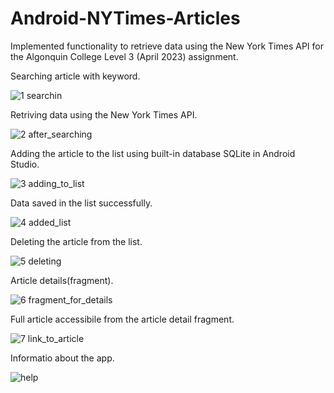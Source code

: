 # Android-NYTimes-Articles
Implemented functionality to retrieve data using the New York Times API for the Algonquin College Level 3 (April 2023) assignment.


Searching article with keyword.

![1 searchin](https://github.com/suyeounlee/Android-NYTimes-Articles/assets/102848080/f69265c5-2cbb-4531-859c-9b2e2cf4356d)


Retriving data using the New York Times API.

![2 after_searching](https://github.com/suyeounlee/Android-NYTimes-Articles/assets/102848080/aa78cec7-a1d7-45cb-ba56-b7b6ca8057aa)


Adding the article to the list using built-in database SQLite in Android Studio.

![3  adding_to_list](https://github.com/suyeounlee/Android-NYTimes-Articles/assets/102848080/74cf6a7d-b55f-48e0-9c57-c7413e598de3)


Data saved in the list successfully.

![4  added_list](https://github.com/suyeounlee/Android-NYTimes-Articles/assets/102848080/6a8d3203-d94b-45dd-98bd-11823136d1d0)


Deleting the article from the list.

![5  deleting](https://github.com/suyeounlee/Android-NYTimes-Articles/assets/102848080/32d7f862-fd63-4fd5-b44a-582dabf817b2)


Article details(fragment).

![6  fragment_for_details](https://github.com/suyeounlee/Android-NYTimes-Articles/assets/102848080/2987ae2a-a152-4640-90f4-e3ab4500541f)


Full article accessibile from the article detail fragment.

![7  link_to_article](https://github.com/suyeounlee/Android-NYTimes-Articles/assets/102848080/f9eb3972-e502-4892-8de4-05d799786e83)


Informatio about the app.

![help](https://github.com/suyeounlee/Android-NYTimes-Articles/assets/102848080/39442c77-9459-43b6-b3a2-af549a67669f)




